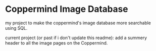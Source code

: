 # Coppermind Image Database
my project to make the coppermind's image database more searchable using SQL.


current project (or past if i don't update this readme): add a summery header to all the image pages on the Coppermind.
